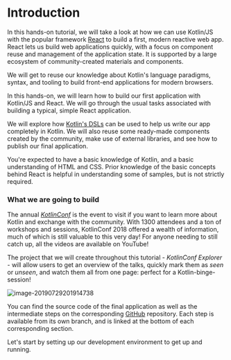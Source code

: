 # Introduction

In this hands-on tutorial, we will take a look at how we can use Kotlin/JS with the popular framework [React](https://reactjs.org/) to build a first, modern reactive web app.
React lets us build web applications quickly, with a focus on component reuse and management of the application state.
It is supported by a large ecosystem of community-created materials and components.

We will get to reuse our knowledge about Kotlin's language paradigms, syntax, and tooling to build front-end applications for modern browsers.

In this hands-on, we will learn how to build our first application with Kotlin/JS and React.
We will go through the usual tasks associated with building a typical, simple React application.

We will explore how [Kotlin's DSLs](https://kotlinlang.org/docs/type-safe-builders.html) can be used to help us write our app completely in Kotlin.
We will also reuse some ready-made components created by the community, make use of external libraries, and see how to publish our final application.

You're expected to have a basic knowledge of Kotlin, and a basic understanding of HTML and CSS.
Prior knowledge of the basic concepts behind React is helpful in understanding some of samples, but is not strictly required.

### What we are going to build

The annual [*KotlinConf*](https://kotlinconf.com/) is the event to visit if you want to learn more about Kotlin and exchange with the community.
With 1300 attendees and a ton of workshops and sessions, KotlinConf 2018 offered a wealth of information, much of which is still valuable to this very day!
For anyone needing to still catch up, all the videos are available on YouTube!

The project that we will create throughout this tutorial - *KotlinConf Explorer* - will allow users to get an overview of the talks, quickly mark them as *seen* or *unseen*, and watch them all from one page: perfect for a Kotlin-binge-session!

![image-20190729201914738](./assets/image-20190729201914738.png)

You can find the source code of the final application as well as the intermediate steps on the corresponding [GitHub](https://github.com/kotlin-hands-on/web-app-react-kotlin-js-gradle) repository. Each step is available from its own branch, and is linked at the bottom of each corresponding section.

Let's start by setting up our development environment to get up and running.

